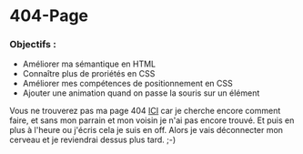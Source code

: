 # 404-Page

### Objectifs :
 * Améliorer ma sémantique en HTML
 * Connaître plus de proriétés en CSS
 * Améliorer mes compétences de positionnement en CSS
 * Ajouter une animation quand on passe la souris sur un élément
 
 Vous ne trouverez pas ma page 404 [ICI]() car je cherche encore comment faire, et sans mon parrain et mon voisin je n'ai pas encore trouvé. Et puis en plus à l'heure ou j'écris cela je suis en off. Alors je vais déconnecter mon cerveau et je reviendrai dessus plus tard. ;-)
 
 
 



